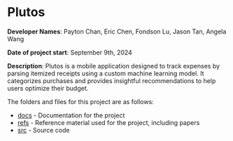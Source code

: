 # Plutos

**Developer Names**: Payton Chan, Eric Chen, Fondson Lu, Jason Tan, Angela Wang

**Date of project start**: September 9th, 2024

**Description**: Plutos is a mobile application designed to track expenses by parsing itemized receipts using a custom machine learning model. It categorizes purchases and provides insightful recommendations to help users optimize their budget.

The folders and files for this project are as follows:

- [docs](https://github.com/PlutosCapstone/Plutos/tree/main/docs) - Documentation for the project
- [refs](https://github.com/PlutosCapstone/Plutos/tree/main/refs) - Reference material used for the project, including papers
- [src](https://github.com/PlutosCapstone/Plutos/tree/main/src) - Source code
